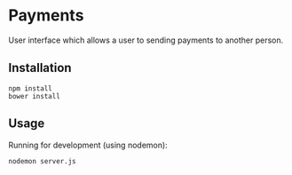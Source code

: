 # Payments

User interface which allows a user to sending payments to another person.  

## Installation

```
npm install
bower install
```

## Usage

Running for development (using nodemon):
```
nodemon server.js
```

